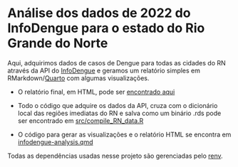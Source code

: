 # Análise dos dados de 2022 do InfoDengue para o estado do Rio Grande do Norte

Aqui, adquirimos dados de casos de Dengue para todas as cidades do RN através da API
do [InfoDengue](https://info.dengue.mat.br/) e geramos um relatório simples em RMarkdown/[Quarto](https://quarto.org/)
com algumas visualizações.

- O relatório final, em HTML, pode ser [encontrado aqui](https://jvfe.github.io/infodengue-analysis/infodengue-analysis.html)

- Todo o código que adquire os dados da API, cruza com o dicionário local das regiões imediatas do RN
e salva como um binário .rds pode ser encontrado em [src/compile_RN_data.R](src/compile_RN_data.R)

- O código para gerar as visualizações e o relatório HTML se encontra em [infodengue-analysis.qmd](infodengue-analysis.qmd)

Todas as dependências usadas nesse projeto são gerenciadas pelo [renv](https://rstudio.github.io/renv/articles/renv.html).

